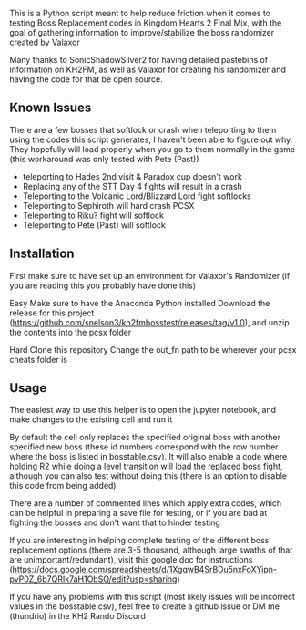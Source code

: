 This is a Python script meant to help reduce friction when it comes to testing Boss Replacement codes in Kingdom Hearts 2 Final Mix, with the goal of gathering information to improve/stabilize the boss randomizer created by Valaxor

Many thanks to SonicShadowSilver2 for having detailed pastebins of information on KH2FM, as well as Valaxor for creating his randomizer and having the code for that be open source.

## Known Issues

There are a few bosses that softlock or crash when teleporting to them using the codes this script generates, I haven't been able to figure out why. They hopefully will load properly when you go to them normally in the game (this workaround was only tested with Pete (Past))

* teleporting to Hades 2nd visit & Paradox cup doesn't work
* Replacing any of the STT Day 4 fights will result in a crash
* Teleporting to the Volcanic Lord/Blizzard Lord fight softlocks
* Teleporting to Sephiroth will hard crash PCSX
* Teleporting to Riku? fight will softlock
* Teleporting to Pete (Past) will softlock

## Installation

First make sure to have set up an environment for Valaxor's Randomizer (if you are reading this you probably have done this)

Easy
Make sure to have the Anaconda Python installed
Download the release for this project (https://github.com/snelson3/kh2fmbosstest/releases/tag/v1.0), and unzip the contents into the pcsx folder

Hard
Clone this repository
Change the out_fn path to be wherever your pcsx cheats folder is

## Usage

The easiest way to use this helper is to open the jupyter notebook, and make changes to the existing cell and run it

By default the cell only replaces the specified original boss with another specified new boss (these id numbers correspond with the row number where the boss is listed in bosstable.csv).
It will also enable a code where holding R2 while doing a level transition will load the replaced boss fight, although you can also test without doing this (there is an option to disable this code from being added)

There are a number of commented lines which apply extra codes, which can be helpful in preparing a save file for testing, or if you are bad at fighting the bosses and don't want that to hinder testing

If you are interesting in helping complete testing of the different boss replacement options (there are 3-5 thousand, although large swaths of that are unimportant/redundant), visit this google doc for instructions (https://docs.google.com/spreadsheets/d/1XgqwB4SrBDu5nxFoXYipn-pvP0Z_6b7QRIk7aH1ObSQ/edit?usp=sharing)

If you have any problems with this script (most likely issues will be incorrect values in the bosstable.csv), feel free to create a github issue or DM me (thundrio) in the KH2 Rando Discord